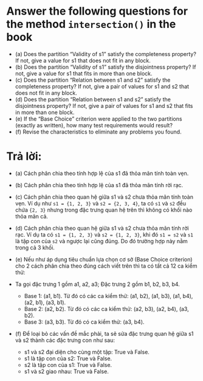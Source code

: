 # Answer the following questions for the method `intersection()` in the book

* (a) Does the partition “Validity of s1” satisfy the completeness property? If not, give a value for s1 that does not fit in any block.
* (b) Does the partition “Validity of s1” satisfy the disjointness property? If not, give a value for s1 that fits in more than one block.
* (c) Does the partition “Relation between s1 and s2” satisfy the completeness property? If not, give a pair of values for s1 and s2 that does not fit in any block.
* (d) Does the partition “Relation between s1 and s2” satisfy the disjointness property? If not, give a pair of values for s1 and s2 that fits in more than one block.
* (e) If the “Base Choice” criterion were applied to the two partitions (exactly as written), how many test requirements would result? 
* (f) Revise the characteristics to eliminate any problems you found.

# Trả lời:
* (a) Cách phân chia theo tính hợp lệ của s1 đã thỏa mãn tính toàn vẹn.

* (b) Cách phân chia theo tính hợp lệ của s1 đã thỏa mãn tính rời rạc.

* (c) Cách phân chia theo quan hệ giữa s1 và s2 chưa thỏa mãn tính toàn vẹn. Ví dụ như `s1 = {1, 2, 3}` và `s2 = {2, 3, 4}`, ta có `s1` và `s2` đều chứa `{2, 3}` nhưng trong đặc trưng quan hệ trên thì không có khối nào thỏa mãn cả.

* (d) Cách phân chia theo quan hệ giữa s1 và s2 chưa thỏa mãn tính rời rạc. Ví dụ ta có `s1 = {1, 2, 3}` và `s2 = {1, 2, 3}`, khi đó `s1 = s2` và `s1` là tập con của `s2` và ngược lại cũng đúng. Do đó trường hợp này nằm trong cả 3 khối.

* (e) Nếu như áp dụng tiêu chuẩn lựa chọn cơ sở (Base Choice criterion) cho 2 cách phân chia theo đúng cách viết trên thì ta có tất cả 12 ca kiểm thử:
* Ta gọi đặc trưng 1 gồm a1, a2, a3; Đặc trưng 2 gồm b1, b2, b3, b4. 
	- Base 1: (a1, b1). Từ đó có các ca kiểm thử: (a1, b2), (a1, b3), (a1, b4), (a2, b1), (a3, b1).
	- Base 2: (a2, b2). Từ đó có các ca kiểm thử: (a2, b3), (a2, b4), (a3, b2).
	- Base 3: (a3, b3). Từ đó có ca kiểm thử: (a3, b4).

* (f) Để loại bỏ các vấn đề mắc phải, ta sẽ sửa đặc trưng quan hệ giữa s1 và s2 thành các đặc trưng con như sau:
	- s1 và s2 đại diện cho cùng một tập: True và False.
	- s1 là tập con của s2: True và False.
	- s2 là tập con của s1: True và False.
	- s1 và s2 giao nhau: True và False.
